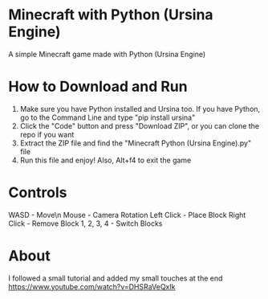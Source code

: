 # Minecraft with Python (Ursina Engine)
A simple Minecraft game made with Python (Ursina Engine)

# How to Download and Run
1. Make sure you have Python installed and Ursina too. If you have Python, go to the Command Line and type "pip install ursina"
2. Click the "Code" button and press "Download ZIP", or you can clone the repo if you want
3. Extract the ZIP file and find the "Minecraft Python (Ursina Engine).py" file
4. Run this file and enjoy! Also, Alt+f4 to exit the game

# Controls
WASD - Move\n
Mouse - Camera Rotation
Left Click - Place Block
Right Click - Remove Block
1, 2, 3, 4 - Switch Blocks

# About
I followed a small tutorial and added my small touches at the end https://www.youtube.com/watch?v=DHSRaVeQxIk
